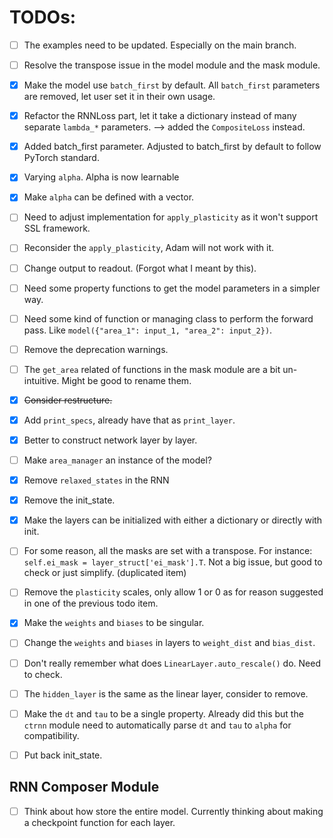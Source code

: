 # TODOs:
- [ ] The examples need to be updated. Especially on the main branch.
- [ ] Resolve the transpose issue in the model module and the mask module.
- [x] Make the model use `batch_first` by default. All `batch_first` parameters are removed, let user set it in their own usage.
- [x] Refactor the RNNLoss part, let it take a dictionary instead of many separate `lambda_*` parameters. --> added the `CompositeLoss` instead.
- [x] Added batch_first parameter. Adjusted to batch_first by default to follow PyTorch standard.
- [x] Varying `alpha`. Alpha is now learnable
- [x] Make `alpha` can be defined with a vector.
- [ ] Need to adjust implementation for `apply_plasticity` as it won't support SSL framework.
- [ ] Reconsider the `apply_plasticity`, Adam will not work with it.
- [ ] Change output to readout. (Forgot what I meant by this).
- [ ] Need some property functions to get the model parameters in a simpler way.
- [ ] Need some kind of function or managing class to perform the forward pass. Like `model({"area_1": input_1, "area_2": input_2})`.
- [ ] Remove the deprecation warnings.
- [ ] The `get_area` related of functions in the mask module are a bit un-intuitive. Might be good to rename them.
- [x] ~~Consider restructure.~~
- [x] Add `print_specs`, already have that as `print_layer`.
- [x] Better to construct network layer by layer.
- [ ] Make `area_manager` an instance of the model?
- [x] Remove `relaxed_states` in the RNN
- [x] Remove the init_state.
- [x] Make the layers can be initialized with either a dictionary or directly with init.
- [ ] For some reason, all the masks are set with a transpose. For instance: `self.ei_mask = layer_struct['ei_mask'].T`. Not a big issue, but good to check or just simplify. (duplicated item)
- [ ] Remove the `plasticity` scales, only allow 1 or 0 as for reason suggested in one of the previous todo item.
- [x] Make the `weights` and `biases` to be singular.
- [ ] Change the `weights` and `biases` in layers to `weight_dist` and `bias_dist`.
- [ ] Don't really remember what does `LinearLayer.auto_rescale()` do. Need to check.
- [ ] The `hidden_layer` is the same as the linear layer, consider to remove.
- [ ] Make the `dt` and `tau` to be a single property. Already did this but the `ctrnn` module need to automatically parse `dt` and `tau` to `alpha` for compatibility.
- [ ] Put back init_state.


## RNN Composer Module
- [ ] Think about how store the entire model. Currently thinking about making a checkpoint function for each layer.
